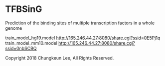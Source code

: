 # TFBSinG
Prediction of the binding sites of multiple transcription factors in a whole genome


train_model_hg19.model
http://165.246.44.27:8080/share.cgi?ssid=0E5Pj1q
train_model_mm10.model
http://165.246.44.27:8080/share.cgi?ssid=0nbSCBQ

Copyright 2018 Chungkeun Lee, All Rights Reserved.
